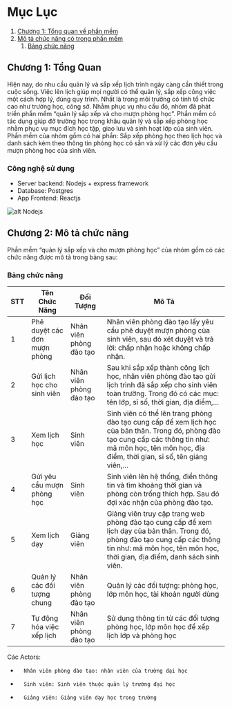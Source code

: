 # Mục Lục
1. [Chương 1: Tổng quan về phần mềm](#introduction)
2. [Mô tả chức năng có trong phần mềm](#paragraph1)
    1. [Bảng chức năng](#subparagraph1)

## Chương 1: Tổng Quan <a name="introduction"></a>
Hiện nay, do nhu cầu quản lý và sắp xếp lịch trình ngày càng cần thiết trong cuộc sống. Việc lên lịch giúp mọi người có thể quản lý, sắp xếp công việc một cách hợp lý, đúng quy trình. Nhất là trong môi trường có tính tổ chức cao như trường học, công sở. Nhằm phục vụ nhu cầu đó, nhóm đã phát triển phần mềm “quản lý sắp xếp và cho mượn phòng học”. Phần mềm có tác dụng giúp đỡ trường học trong khâu quản lý và sắp xếp phòng học nhằm phục vụ mục đích học tập, giao lưu và sinh hoạt lớp của sinh viên. Phần mềm của nhóm gồm có hai phần: Sắp xếp phòng học theo lịch học và danh sách kèm theo thông tin phòng học có sẵn và xử lý các đơn yêu cầu mượn phòng học của sinh viên.

### Công nghệ sử dụng
- Server backend: Nodejs + express framework
- Database: Postgres
- App Frontend: Reactjs

![alt Nodejs](http://pluspng.com/img-png/nodejs-logo-png-nice-images-collection-node-js-desktop-wallpapers-370.png)


## Chương 2: Mô tả chức năng <a name="paragraph1"></a>
Phần mềm “quản lý sắp xếp và cho mượn phòng học” của nhóm gồm có các chức năng được mô tả trong bảng sau:

### Bảng chức năng <a name="subparagraph1"></a>
| STT |Tên Chức Năng | Đối Tượng | Mô Tả|
|-----|--------------|-----------|------|
|1|Phê duyệt các đơn mượn phòng|Nhân viên phòng đào tạo|Nhân viên phòng đào tạo lấy yêu cầu phê duyệt mượn phòng của sinh viên, sau đó xét duyệt và trả lời: chấp nhận hoặc không chấp nhận.|
|2|Gửi lịch học cho sinh viên|Nhân viên phòng đào tạo|Sau khi sắp xếp thành công lịch học, nhân viên phòng đào tạo gửi lịch trình đã sắp xếp cho sinh viên toàn trường. Trong đó có các mục: tên lớp, sĩ số, thời gian, địa điểm,…|
|3|Xem lịch học|Sinh viên|Sinh viên có thể lên trang phòng đào tạo cung cấp để xem lịch học của bản thân. Trong đó, phòng đào tạo cung cấp các thông tin như: mã môn học, tên môn học, địa điểm, thời gian, sĩ số, tên giảng viên,…|
|4|Gửi yêu cầu mượn phòng học|Sinh viên|Sinh viên lên hệ thống, điền thông tin và tìm khoảng thời gian và phòng còn trống thích hợp. Sau đó đợi xác nhận của phòng đào tạo.|
|5|Xem lịch dạy|Giảng viên|Giảng viên truy cập trang web phòng đào tạo cung cấp để xem lịch dạy của bản thân. Trong đó, phòng đào tạo cung cấp các thông tin như: mã môn học, tên môn học, thời gian, địa điểm, danh sách sinh viên.|
|6|Quản lý các đối tượng chung|Nhân viên phòng đào tạo|Quản lý các đối tượng: phòng học, lớp môn học, tài khoản người dùng|
|7|Tự động hóa việc xếp lịch|Nhân viên phòng đào tạo|Sử dụng thông tin từ các đối tượng phòng học, lớp môn học để xếp lịch lớp và phòng học|

Các Actors:
-   	Nhân viên phòng đào tạo: nhân viên của trường đại học
-       Sinh viên: Sinh viên thuộc quản lý trường đại học
-       Giảng viên: Giảng viên dạy học trong trường

